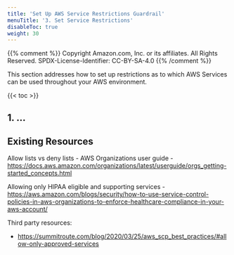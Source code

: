 ```yaml
---
title: 'Set Up AWS Service Restrictions Guardrail'
menuTitle: '3. Set Service Restrictions'
disableToc: true
weight: 30
---
```


{{% comment %}}
Copyright Amazon.com, Inc. or its affiliates. All Rights Reserved.
SPDX-License-Identifier: CC-BY-SA-4.0
{{% /comment %}}

This section addresses how to set up restrictions as to which AWS Services can be used throughout your AWS environment.

{{< toc >}}

## 1. ...

## Existing Resources

Allow lists vs deny lists - AWS Organizations user guide - https://docs.aws.amazon.com/organizations/latest/userguide/orgs_getting-started_concepts.html

Allowing only HIPAA eligible and supporting services - https://aws.amazon.com/blogs/security/how-to-use-service-control-policies-in-aws-organizations-to-enforce-healthcare-compliance-in-your-aws-account/

Third party resources:

* https://summitroute.com/blog/2020/03/25/aws_scp_best_practices/#allow-only-approved-services







